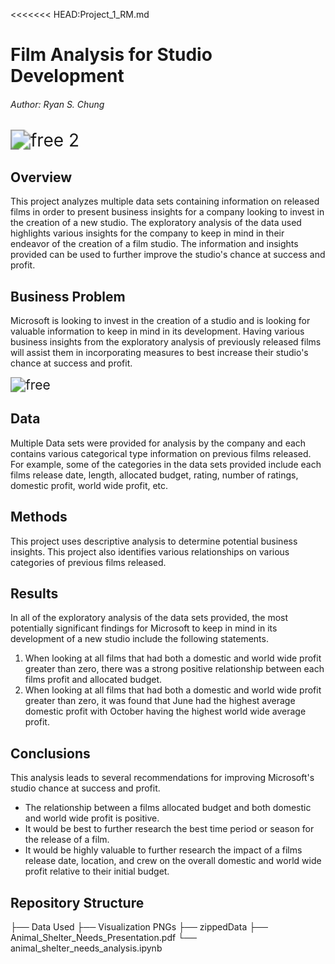 <<<<<<< HEAD:Project_1_RM.md
# Film Analysis for Studio Development

###### Author: Ryan S. Chung

<img src="C:\Users\rychu\Desktop\free 2.jpg" alt="free 2" style="zoom:200%;" />

## Overview

This project analyzes multiple data sets containing information on released films in order to present business insights for a company looking to invest in the creation of a new studio.  The exploratory analysis of the data used highlights various insights for the company to keep in mind in their endeavor of the creation of a film studio.  The information and insights provided can be used to further improve the studio's chance at success and profit.

## Business Problem

Microsoft is looking to invest in the creation of a studio and is looking for valuable information to keep in mind in its development.  Having various business insights from the exploratory analysis of previously released films will assist them in incorporating measures to best increase their studio's chance at success and profit.

<img src="C:\Users\rychu\Desktop\free.jpg" alt="free" style="zoom:150%;" />

## Data

Multiple Data sets were provided for analysis by the company and each contains various categorical type information on previous films released.  For example, some of the categories in the data sets provided include each films release date, length, allocated budget, rating, number of ratings, domestic profit, world wide profit, etc.

## Methods

This project uses descriptive analysis to determine potential business insights.  This project also identifies various relationships on various categories of previous films released.

## Results

In all of the exploratory analysis of the data sets provided, the most potentially significant findings for Microsoft to keep in mind in its development of a new studio include the following statements.

1. When looking at all films that had both a domestic and world wide profit greater than zero, there was a strong positive relationship between each films profit and allocated budget.
2. When looking at all films that had both a domestic and world wide profit greater than zero, it was found that June had the highest average domestic profit with October having the highest world wide average profit.

## Conclusions

This analysis leads to several recommendations for improving Microsoft's studio chance at success and profit.

- The relationship between a films allocated budget and both domestic and world wide profit is positive.
- It would be best to further research the best time period or season for the release of a film.
- It would be highly valuable to further research the impact of a films release date, location, and crew on the overall domestic and world wide profit relative to their initial budget.

## Repository Structure

├── Data Used
├── Visualization PNGs
├── zippedData
├── Animal_Shelter_Needs_Presentation.pdf
└── animal_shelter_needs_analysis.ipynb
